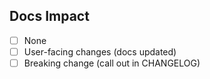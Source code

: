 ## Docs Impact

- [ ] None
- [ ] User-facing changes (docs updated)
- [ ] Breaking change (call out in CHANGELOG)
